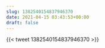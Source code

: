 ```yaml
---
slug: 1382540154837946370
date: 2021-04-15 03:43:53+00:00
draft: false
---
```


{{< tweet 1382540154837946370 >}}
